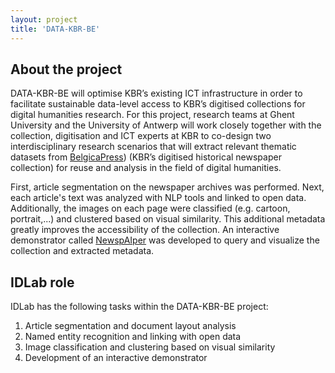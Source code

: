 ```yaml
---
layout: project
title: 'DATA-KBR-BE'
---
```


## About the project

DATA-KBR-BE will optimise KBR’s existing ICT infrastructure in order to facilitate sustainable data-level access to KBR’s digitised collections for digital humanities research. For this project, research teams at Ghent University and the University of Antwerp will work closely together with the collection, digitisation and ICT experts at KBR to co-design two interdisciplinary research scenarios that will extract relevant thematic datasets from [BelgicaPress](https://www.kbr.be/en/belgica-press/)) (KBR’s digitised historical newspaper collection) for reuse and analysis in the field of digital humanities.

First, article segmentation on the newspaper archives was performed. Next, each article's text was analyzed with NLP tools and linked to open data. Additionally, the images on each page were classified (e.g. cartoon, portrait,...) and clustered based on visual similarity. This additional metadata greatly improves the accessibility of the collection. An interactive demonstrator called [NewspAIper](https://tw06v072.ugent.be/kbr/) was developed to query and visualize the collection and extracted metadata.

## IDLab role

IDLab has the following tasks within the DATA-KBR-BE project:

1. Article segmentation and document layout analysis
2. Named entity recognition and linking with open data
3. Image classification and clustering based on visual similarity
4. Development of an interactive demonstrator

